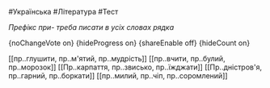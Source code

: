 #Українська #Література #Тест

*Префікс при- треба писати в усіх словах рядка*

{noChangeVote on}
{hideProgress on}
{shareEnable off}
{hideCount on}

[[пр..глушити, пр..м'ятий, пр..мудрість]]
[[пр..вчити, пр..булий, пр..морозок]]
[[Пр..карпаття, пр..звисько, пр..їжджати]]
[[Пр..дністров'я, пр..гарний, пр..боркати]]
[[пр..милий, пр..чіп, пр..соромлений]]
